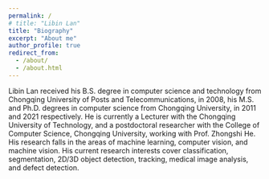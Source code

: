 ```yaml
---
permalink: /
# title: "Libin Lan"
title: "Biography"
excerpt: "About me"
author_profile: true
redirect_from: 
  - /about/
  - /about.html
---
```

Libin Lan received his B.S. degree in computer science and technology from Chongqing University of Posts and Telecommunications, in 2008, his M.S. and Ph.D. degrees in computer science from Chongqing University, in 2011 and 2021 respectively. He is currently a Lecturer with the Chongqing University of Technology, and a postdoctoral researcher with the College of Computer Science, Chongqing University, working with Prof. Zhongshi He. His research falls in the areas of machine learning, computer vision, and machine vision. His current research interests cover classification, segmentation, 2D/3D object detection, tracking, medical image analysis, and defect detection. 
